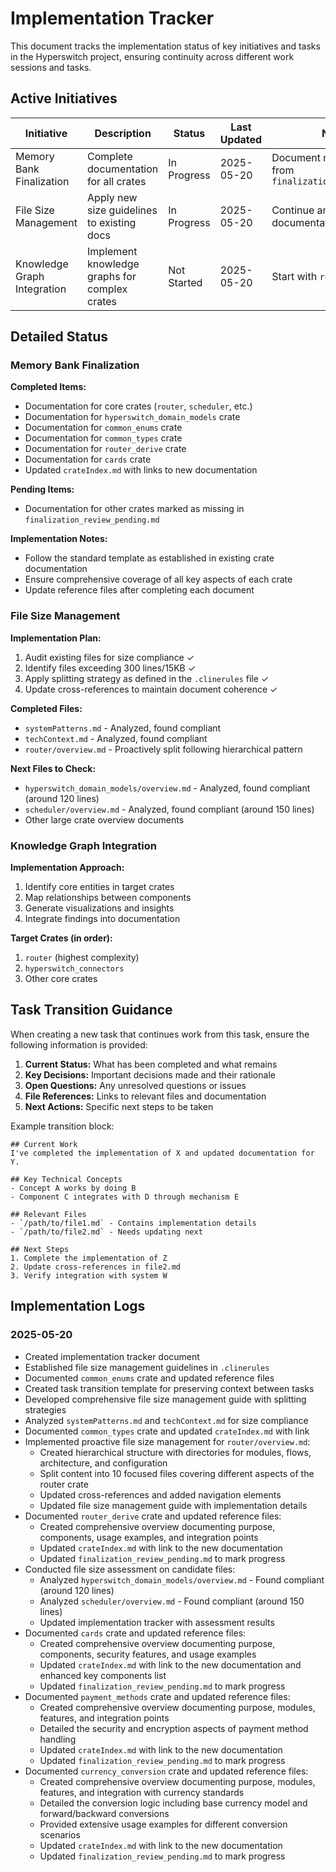 # Implementation Tracker

This document tracks the implementation status of key initiatives and tasks in the Hyperswitch project, ensuring continuity across different work sessions and tasks.

## Active Initiatives

| Initiative | Description | Status | Last Updated | Next Steps |
|------------|-------------|--------|--------------|------------|
| Memory Bank Finalization | Complete documentation for all crates | In Progress | 2025-05-20 | Document remaining crates from `finalization_review_pending.md` |
| File Size Management | Apply new size guidelines to existing docs | In Progress | 2025-05-20 | Continue analyzing other crate documentation files |
| Knowledge Graph Integration | Implement knowledge graphs for complex crates | Not Started | 2025-05-20 | Start with `router` crate |

## Detailed Status

### Memory Bank Finalization

**Completed Items:**
- Documentation for core crates (`router`, `scheduler`, etc.)
- Documentation for `hyperswitch_domain_models` crate
- Documentation for `common_enums` crate
- Documentation for `common_types` crate
- Documentation for `router_derive` crate
- Documentation for `cards` crate
- Updated `crateIndex.md` with links to new documentation

**Pending Items:**
- Documentation for other crates marked as missing in `finalization_review_pending.md`

**Implementation Notes:**
- Follow the standard template as established in existing crate documentation
- Ensure comprehensive coverage of all key aspects of each crate
- Update reference files after completing each document

### File Size Management

**Implementation Plan:**
1. Audit existing files for size compliance ✓
2. Identify files exceeding 300 lines/15KB ✓
3. Apply splitting strategy as defined in the `.clinerules` file ✓
4. Update cross-references to maintain document coherence ✓

**Completed Files:**
- `systemPatterns.md` - Analyzed, found compliant
- `techContext.md` - Analyzed, found compliant
- `router/overview.md` - Proactively split following hierarchical pattern

**Next Files to Check:**
- `hyperswitch_domain_models/overview.md` - Analyzed, found compliant (around 120 lines)
- `scheduler/overview.md` - Analyzed, found compliant (around 150 lines) 
- Other large crate overview documents

### Knowledge Graph Integration

**Implementation Approach:**
1. Identify core entities in target crates
2. Map relationships between components
3. Generate visualizations and insights
4. Integrate findings into documentation

**Target Crates (in order):**
1. `router` (highest complexity)
2. `hyperswitch_connectors`
3. Other core crates

## Task Transition Guidance

When creating a new task that continues work from this task, ensure the following information is provided:

1. **Current Status:** What has been completed and what remains
2. **Key Decisions:** Important decisions made and their rationale
3. **Open Questions:** Any unresolved questions or issues
4. **File References:** Links to relevant files and documentation
5. **Next Actions:** Specific next steps to be taken

Example transition block:

```
## Current Work
I've completed the implementation of X and updated documentation for Y.

## Key Technical Concepts
- Concept A works by doing B
- Component C integrates with D through mechanism E

## Relevant Files
- `/path/to/file1.md` - Contains implementation details
- `/path/to/file2.md` - Needs updating next

## Next Steps
1. Complete the implementation of Z
2. Update cross-references in file2.md
3. Verify integration with system W
```

## Implementation Logs

### 2025-05-20
- Created implementation tracker document
- Established file size management guidelines in `.clinerules`
- Documented `common_enums` crate and updated reference files
- Created task transition template for preserving context between tasks
- Developed comprehensive file size management guide with splitting strategies
- Analyzed `systemPatterns.md` and `techContext.md` for size compliance
- Documented `common_types` crate and updated `crateIndex.md` with link
- Implemented proactive file size management for `router/overview.md`:
  - Created hierarchical structure with directories for modules, flows, architecture, and configuration
  - Split content into 10 focused files covering different aspects of the router crate
  - Updated cross-references and added navigation elements
  - Updated file size management guide with implementation details
- Documented `router_derive` crate and updated reference files:
  - Created comprehensive overview documenting purpose, components, usage examples, and integration points
  - Updated `crateIndex.md` with link to the new documentation
  - Updated `finalization_review_pending.md` to mark progress
- Conducted file size assessment on candidate files:
  - Analyzed `hyperswitch_domain_models/overview.md` - Found compliant (around 120 lines)
  - Analyzed `scheduler/overview.md` - Found compliant (around 150 lines)
  - Updated implementation tracker with assessment results
- Documented `cards` crate and updated reference files:
  - Created comprehensive overview documenting purpose, components, security features, and usage examples
  - Updated `crateIndex.md` with link to the new documentation and enhanced key components list
  - Updated `finalization_review_pending.md` to mark progress
- Documented `payment_methods` crate and updated reference files:
  - Created comprehensive overview documenting purpose, modules, features, and integration points
  - Detailed the security and encryption aspects of payment method handling
  - Updated `crateIndex.md` with link to the new documentation
  - Updated `finalization_review_pending.md` to mark progress
- Documented `currency_conversion` crate and updated reference files:
  - Created comprehensive overview documenting purpose, modules, features, and integration with currency standards
  - Detailed the conversion logic including base currency model and forward/backward conversions
  - Provided extensive usage examples for different conversion scenarios
  - Updated `crateIndex.md` with link to the new documentation
  - Updated `finalization_review_pending.md` to mark progress
